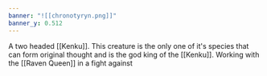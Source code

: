```yaml
---
banner: "![[chronotyryn.png]]"
banner_y: 0.512
---
```

A two headed [[Kenku]]. This creature is the only one of it's species that can form original thought and is the god king of the [[Kenku]]. Working with the [[Raven Queen]] in a fight against 